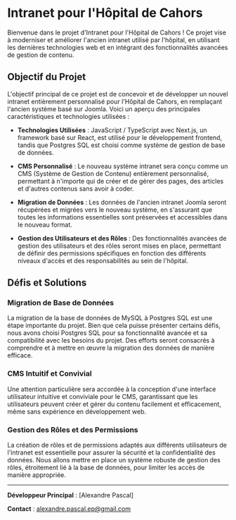 # Intranet pour l'Hôpital de Cahors

Bienvenue dans le projet d'Intranet pour l'Hôpital de Cahors ! Ce projet vise à moderniser et améliorer l'ancien intranet utilisé par l'hôpital, en utilisant les dernières technologies web et en intégrant des fonctionnalités avancées de gestion de contenu.

## Objectif du Projet

L'objectif principal de ce projet est de concevoir et de développer un nouvel intranet entièrement personnalisé pour l'Hôpital de Cahors, en remplaçant l'ancien système basé sur Joomla. Voici un aperçu des principales caractéristiques et technologies utilisées :

- **Technologies Utilisées** : JavaScript / TypeScript avec Next.js, un framework basé sur React, est utilisé pour le développement frontend, tandis que Postgres SQL est choisi comme système de gestion de base de données.

- **CMS Personnalisé** : Le nouveau système intranet sera conçu comme un CMS (Système de Gestion de Contenu) entièrement personnalisé, permettant à n'importe qui de créer et de gérer des pages, des articles et d'autres contenus sans avoir à coder.

- **Migration de Données** : Les données de l'ancien intranet Joomla seront récupérées et migrées vers le nouveau système, en s'assurant que toutes les informations essentielles sont préservées et accessibles dans le nouveau format.

- **Gestion des Utilisateurs et des Rôles** : Des fonctionnalités avancées de gestion des utilisateurs et des rôles seront mises en place, permettant de définir des permissions spécifiques en fonction des différents niveaux d'accès et des responsabilités au sein de l'hôpital.

## Défis et Solutions

### Migration de Base de Données

La migration de la base de données de MySQL à Postgres SQL est une étape importante du projet. Bien que cela puisse présenter certains défis, nous avons choisi Postgres SQL pour sa fonctionnalité avancée et sa compatibilité avec les besoins du projet. Des efforts seront consacrés à comprendre et à mettre en œuvre la migration des données de manière efficace.

### CMS Intuitif et Convivial

Une attention particulière sera accordée à la conception d'une interface utilisateur intuitive et conviviale pour le CMS, garantissant que les utilisateurs peuvent créer et gérer du contenu facilement et efficacement, même sans expérience en développement web.

### Gestion des Rôles et des Permissions

La création de rôles et de permissions adaptés aux différents utilisateurs de l'intranet est essentielle pour assurer la sécurité et la confidentialité des données. Nous allons mettre en place un système robuste de gestion des rôles, étroitement lié à la base de données, pour limiter les accès de manière appropriée.

---

**Développeur Principal** : [Alexandre Pascal]

**Contact** : alexandre.pascal.ep@gmail.com
